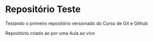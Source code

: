 # Repositório Teste
 Testando o primeiro repositório versionado do Curso de Git e Github
 
 Repositório criado ao por uma Aula ao vivo
